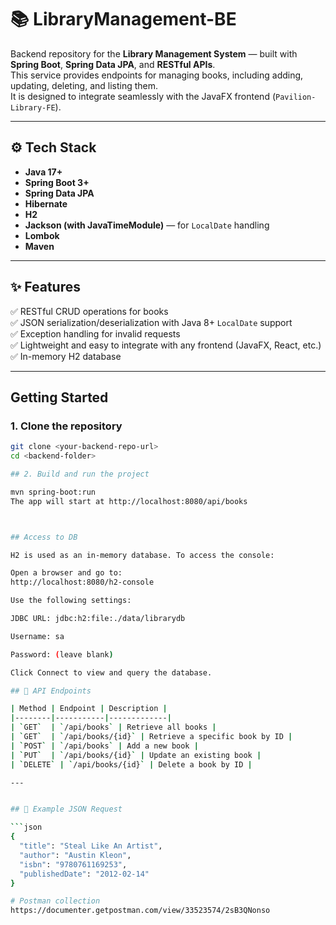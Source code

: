 # 📚 LibraryManagement-BE

Backend repository for the **Library Management System** — built with **Spring Boot**, **Spring Data JPA**, and **RESTful APIs**.  
This service provides endpoints for managing books, including adding, updating, deleting, and listing them.  
It is designed to integrate seamlessly with the JavaFX frontend (`Pavilion-Library-FE`).

---

## ⚙️ Tech Stack
- **Java 17+**
- **Spring Boot 3+**
- **Spring Data JPA**
- **Hibernate**
- **H2**
- **Jackson (with JavaTimeModule)** — for `LocalDate` handling
- **Lombok**
- **Maven**

---

## ✨ Features
✅ RESTful CRUD operations for books  
✅ JSON serialization/deserialization with Java 8+ `LocalDate` support  
✅ Exception handling for invalid requests  
✅ Lightweight and easy to integrate with any frontend (JavaFX, React, etc.)  
✅ In-memory H2 database   

---

## Getting Started

### 1. Clone the repository

```bash
git clone <your-backend-repo-url>
cd <backend-folder>

## 2. Build and run the project

mvn spring-boot:run
The app will start at http://localhost:8080/api/books



## Access to DB

H2 is used as an in-memory database. To access the console:

Open a browser and go to:
http://localhost:8080/h2-console

Use the following settings:

JDBC URL: jdbc:h2:file:./data/librarydb

Username: sa

Password: (leave blank)

Click Connect to view and query the database.

## 🧾 API Endpoints

| Method | Endpoint | Description |
|--------|-----------|-------------|
| `GET`  | `/api/books` | Retrieve all books |
| `GET`  | `/api/books/{id}` | Retrieve a specific book by ID |
| `POST` | `/api/books` | Add a new book |
| `PUT`  | `/api/books/{id}` | Update an existing book |
| `DELETE` | `/api/books/{id}` | Delete a book by ID |

---


## 🧠 Example JSON Request

```json
{
  "title": "Steal Like An Artist",
  "author": "Austin Kleon",
  "isbn": "9780761169253",
  "publishedDate": "2012-02-14"
}

# Postman collection
https://documenter.getpostman.com/view/33523574/2sB3QNonso


